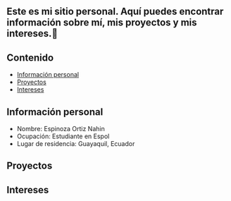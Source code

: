 ## Este es mi sitio personal. Aquí puedes encontrar información sobre mí, mis proyectos y mis intereses.👋
## Contenido
* [Información personal](#información-personal)
* [Proyectos](#proyectos)
* [Intereses](#intereses)
## Información personal
* Nombre: Espinoza Ortiz Nahin
* Ocupación: Estudiante en Espol
* Lugar de residencia: Guayaquil, Ecuador 
  
## Proyectos

## Intereses
